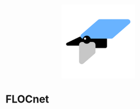 <style>
img {
  display: block;
  margin-left: auto;
  margin-right: auto;
}
</style>

<img src="./assets/logo-white-bg.png" alt="FLOCnet Logo" width="200"/>
<h1>FLOCnet</h1>
